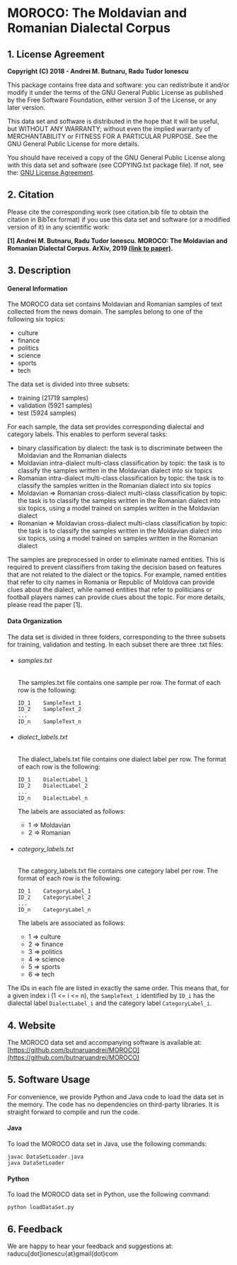 # MOROCO: The **Mo**ldavian and **Ro**manian Dialectal **Co**rpus


## 1. License Agreement

**Copyright (C) 2018 - Andrei M. Butnaru, Radu Tudor Ionescu**

This package contains free data and software: you can redistribute it and/or modify it under the terms of the GNU General Public License as published by the Free Software Foundation, either version 3 of the License, or any later version.

This data set and software is distributed in the hope that it will be useful, but WITHOUT ANY WARRANTY; without even the implied warranty of MERCHANTABILITY or FITNESS FOR A PARTICULAR PURPOSE. See the GNU General Public License for more details.

 You should have received a copy of the GNU General Public License along with this data set and software (see COPYING.txt package file). If not, see the:
 [GNU License Agreement](http://www.gnu.org/licenses/).


## 2. Citation

Please cite the corresponding work (see citation.bib file to obtain the citation in BibTex format) if you use this data set and software (or a modified version of it) in any scientific work:

**[1] Andrei M. Butnaru, Radu Tudor Ionescu. MOROCO: The Moldavian and Romanian Dialectal Corpus. ArXiv, 2019 [(link to paper)](https://arxiv.org/abs/1901.06543).**


## 3. Description

#### General Information

The MOROCO data set contains Moldavian and Romanian samples of text collected from the news domain. The samples belong to one of the following six topics:
- culture
- finance
- politics
- science
- sports
- tech

The data set is divided into three subsets:
- training (21719 samples)
- validation (5921 samples)
- test (5924 samples)

For each sample, the data set provides corresponding dialectal and category labels. This enables to perform several tasks:
- binary classification by dialect: the task is to discriminate between the Moldavian and the Romanian dialects
- Moldavian intra-dialect multi-class classification by topic: the task is to classify the samples written in the Moldavian dialect into six topics
- Romanian intra-dialect multi-class classification by topic: the task is to classify the samples written in the Romanian dialect into six topics
- Moldavian => Romanian cross-dialect multi-class classification by topic: the task is to classify the samples written in the Romanian dialect into six topics, using a model trained on samples written in the Moldavian dialect
- Romanian => Moldavian cross-dialect multi-class classification by topic: the task is to classify the samples written in the Moldavian dialect into six topics, using a model trained on samples written in the Romanian dialect

The samples are preprocessed in order to eliminate named entities. This is required to prevent classifiers from taking the decision based on features that are not related to the dialect or the topics. For example, named entities that refer to city names in Romania or Republic of Moldova can provide clues about the dialect, while named entities that refer to politicians or football players names can provide clues about the topic. For more details, please read the paper [1].

#### Data Organization

The data set is divided in three folders, corresponding to the three subsets for training, validation and testing. In each subset there are three .txt files:
- ###### samples.txt

  The samples.txt file contains one sample per row. The format of each row is the following:
  ```
  ID_1    SampleText_1
  ID_2    SampleText_2
  ...
  ID_n    SampleText_n
  ```

- ###### dialect_labels.txt

  The dialect_labels.txt file contains one dialect label per row. The format of each row is the following:
  ```
  ID_1    DialectLabel_1
  ID_2    DialectLabel_2
  ...
  ID_n    DialectLabel_n
  ```

  The labels are associated as follows:
  - 1 => Moldavian
  - 2 => Romanian

- ###### category_labels.txt

  The category_labels.txt file contains one category label per row. The format of each row is the following:
  ```
  ID_1    CategoryLabel_1
  ID_2    CategoryLabel_2
  ...
  ID_n    CategoryLabel_n
  ```

  The labels are associated as follows:
  - 1 => culture
  - 2 => finance
  - 3 => politics
  - 4 => science
  - 5 => sports
  - 6 => tech

The IDs in each file are listed in exactly the same order. This means that, for a given index i (1 <= i <= n), the `SampleText_i` identified by `ID_i` has the dialectal label `DialectLabel_i` and the category label `CategoryLabel_i`.


## 4. Website

The MOROCO data set and accompanying software is available at:
[https://github.com/butnaruandrei/MOROCO](https://github.com/butnaruandrei/MOROCO)


## 5. Software Usage

For convenience, we provide Python and Java code to load the data set in the memory. The code has no dependencies on third-party libraries. It is straight forward to
compile and run the code.

#### Java

To load the MOROCO data set in Java, use the following commands:
```
javac DataSetLoader.java
java DataSetLoader
```

#### Python

To load the MOROCO data set in Python, use the following command:
```
python loadDataSet.py
```


## 6. Feedback

 We are happy to hear your feedback and suggestions at: raducu[dot]ionescu{at}gmail(dot)com
